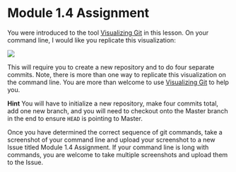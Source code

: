 # Module 1.4 Assignment

You were introduced to the tool [Visualizing Git](http://git-school.github.io/visualizing-git/) in this lesson. On your command
line, I would like you replicate this visualization:

![](https://github.com/github-campus-advisors/Campus-Advisor-Training/blob/master/Module%201/assets/visualize_git.png)

This will require you to create a new repository and to do four separate commits. Note, there is more than one way to replicate 
this visualization on the command line. You are more than welcome to use [Visualizing Git](http://git-school.github.io/visualizing-git/) to help you.

**Hint**
You will have to initialize a new repository, make four commits total, add one new branch, and you will need to
checkout onto the Master branch in the end to ensure `HEAD` is pointing to Master.

Once you have determined the correct sequence of git commands, take a screenshot of your command line
and upload your screenshot to a new Issue titled Module 1.4 Assignment. If your command line is long with commands, 
you are welcome to take multiple screenshots and upload them to the Issue.
